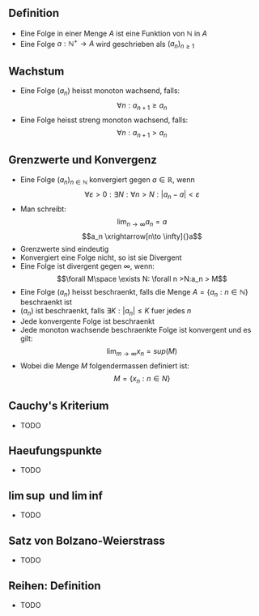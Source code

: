 ## Definition
- Eine Folge in einer Menge $A$ ist eine Funktion von $\mathbb N$ in $A$ 
- Eine Folge $a: \mathbb N^+ \to A$ wird geschrieben als $(a_n)_{n\ge 1}$
## Wachstum
- Eine Folge $(a_n)$ heisst monoton wachsend, falls:
$$\forall n: a_{n+1}\ge a_n$$ 
- Eine Folge heisst streng monoton wachsend, falls:
$$\forall n: a_{n+1}> a_n$$
## Grenzwerte und Konvergenz
- Eine Folge $(a_n)_{n\in \mathbb{N}}$ konvergiert gegen $a \in \mathbb R$, wenn 
$$\forall \varepsilon > 0: \exists N: \forall n > N: |a_n -a|<\varepsilon$$
- Man schreibt:
$$\lim_{n\to \infty} a_n = a$$
$$a_n \xrightarrow[n\to \infty]{}a$$
- Grenzwerte sind eindeutig
- Konvergiert eine Folge nicht, so ist sie Divergent
- Eine Folge ist divergent gegen $\infty$, wenn:
$$\forall M\space  \exists N: \forall n >N:a_n > M$$
- Eine Folge $(a_n)$ heisst beschraenkt, falls die Menge $A = \{a_n: n\in \mathbb N\}$ beschraenkt ist
- $(a_n)$ ist beschraenkt, falls $\exists K: |a_n| \le K$ fuer jedes $n$ 
- Jede konvergente Folge ist beschraenkt
- Jede monoton wachsende beschraenkte Folge ist konvergent und es gilt:
$$\lim_{m \to \infty} x_n = sup(M)$$
- Wobei die Menge $M$ folgendermassen definiert ist:
$$M = \{x_n : n \in N\}$$
## Cauchy's Kriterium
- TODO
## Haeufungspunkte 
- TODO
## $\lim \sup$ und $\lim \inf$
- TODO
## Satz von Bolzano-Weierstrass
- TODO
## Reihen: Definition
- TODO